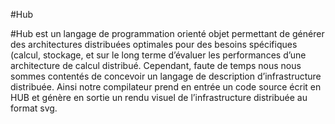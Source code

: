 #Hub

#Hub est un langage de programmation orienté objet permettant de générer des architectures distribuées optimales pour des besoins spécifiques (calcul, stockage, et sur le long terme d’évaluer les performances d’une architecture de calcul distribué.
Cependant, faute de temps nous nous sommes contentés de concevoir un langage de description d’infrastructure distribuée. Ainsi notre compilateur prend en entrée un code source écrit en HUB et génère en sortie un rendu visuel de l’infrastructure distribuée au format svg.
